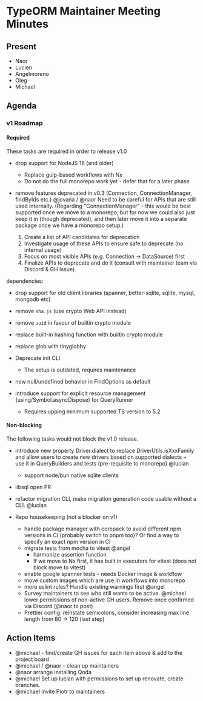 # TypeORM Maintainer Meeting Minutes

## Present

- Naor
- Lucien
- Angelmoreno
- Oleg
- Michael

## Agenda

### v1 Roadmap

#### Required
These tasks are required in order to release v1.0

- drop support for NodeJS 18 (and older)
  - Replace gulp-based workflows with Nx
  - Do not do the full monorepo work yet - defer that for a later phase
    
- remove features deprecated in v0.3 (Connection, ConnectionManager, findByIds etc.) @jovana / @naor
  Need to be careful for APIs that are still used internally.
  (Regarding "ConnectionManager" - this would be best supported once we move to a monorepo, but for
  now we could also just keep it in (though deprecated), and then later move it into a separate
  package once we have a monorepo setup.)
  1. Create a list of API candidates for deprecation
  2. Investigate usage of these APIs to ensure safe to deprecate (no internal usage)
  3. Focus on most visible APIs (e.g. Connection -> DataSource) first
  4. Finalize APIs to deprecate and do it (consult with maintainer team via Discord & GH Issue).
     
dependencies:
- drop support for old client libraries (spanner, better-sqlite, sqlite, mysql, mongodb etc)
- remove `sha.js` (use crypto Web API instead)
- remove `uuid` in favour of builtin crypto module
- replace built-in hashing function with builtin crypto module
- replace glob with tinyglobby

- Deprecate init CLI
  - The setup is outdated, requires maintenance

- new null/undefined behavior in FindOptions as default

- introduce support for explicit resource management (using/Symbol.asyncDispose) for QueryRunner
  - Requires upping minimum supported TS version to 5.2

#### Non-blocking
The following tasks would not block the v1.0 release.

- introduce new property Driver.dialect to replace DriverUtils.isXxxFamily and allow users to create new drivers 
  based on supported dialects + use it in QueryBuilders and tests (pre-requisite to monorepo) @lucian
  - support node/bun native sqlite clients

- libsql open PR

- refactor migration CLI, make migration generation code usable without a CLI. @lucian

- Repo housekeeping (not a blocker on v1)
  - handle package manager with corepack to avoid different npm versions in CI (probably switch to pnpm too)? 
    Or find a way to specify an exact npm version in CI
  - migrate tests from mocha to vitest @angel
    - harmonize assertion function
    - If we move to Nx first, it has built in executors for vitest (does not block move to vitest)
  - enable google spanner tests - needs Docker image & workflow
  - move custom images which are use in workflows into monorepo
  - more eslint rules? Handle existing warnings first @angel
  - Survey maintainers to see who still wants to be active. @michael lower permissions of non-active GH users. Remove once confirmed via Discord (@naor to post)
  - Prettier config: reinstate semicolons, consider increasing max line length from 80 -> 120  (last step)

## Action Items

- @michael - find/create GH issues for each item above & add to the project board
- @michael / @naor - clean up maintainers
- @naor arrange installing Qoda
- @michael Set up lucian with permissions to set up renovate, create branches.
- @michael invite Piotr to maintainers
